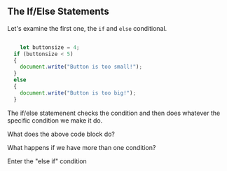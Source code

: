 ## The If/Else Statements

Let's examine the first one, the `if` and `else` conditional. 

```javascript

 	let buttonsize = 4;
  if (buttonsize < 5)
  {
    document.write("Button is too small!");
  } 
  else
  {
    document.write("Button is too big!");
  }
```

The if/else statemenent checks the condition and then does whatever the specific condition we make it do. 

What does the above code block do?

What happens if we have more than one condition? 

Enter the "else if" condition